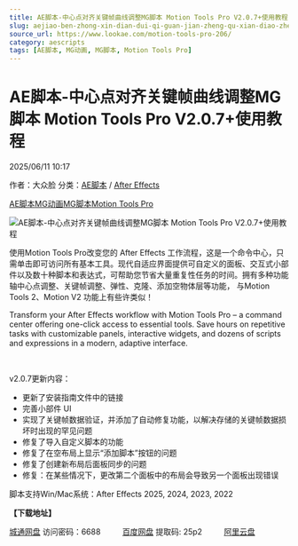 ```yaml
---
title: AE脚本-中心点对齐关键帧曲线调整MG脚本 Motion Tools Pro V2.0.7+使用教程
slug: aejiao-ben-zhong-xin-dian-dui-qi-guan-jian-zheng-qu-xian-diao-zheng-mgjiao-ben-motion-tools-pro-v2-0-7-shi-yong-jiao-cheng
source_url: https://www.lookae.com/motion-tools-pro-206/
category: aescripts
tags: [AE脚本, MG动画, MG脚本, Motion Tools Pro]
---
```

# AE脚本-中心点对齐关键帧曲线调整MG脚本 Motion Tools Pro V2.0.7+使用教程

2025/06/11 10:17

作者：大众脸
分类：[AE脚本](https://www.lookae.com/after-effects/aescripts/) / [After Effects](https://www.lookae.com/after-effects/)

[AE脚本](https://www.lookae.com/tag/ae%e8%84%9a%e6%9c%ac/)[MG动画](https://www.lookae.com/tag/mg%e5%8a%a8%e7%94%bb/)[MG脚本](https://www.lookae.com/tag/mg%e8%84%9a%e6%9c%ac/)[Motion Tools Pro](https://www.lookae.com/tag/motion-tools-pro/)

![AE脚本-中心点对齐关键帧曲线调整MG脚本 Motion Tools Pro V2.0.7+使用教程](https://www.lookae.com/wp-content/uploads/2025/06/Motion-Tools-Pro-206.jpg "AE脚本-中心点对齐关键帧曲线调整MG脚本 Motion Tools Pro V2.0.7+使用教程-LookAE.com")

使用Motion Tools Pro改变您的 After Effects 工作流程，这是一个命令中心，只需单击即可访问所有基本工具。现代自适应界面提供可自定义的面板、交互式小部件以及数十种脚本和表达式，可帮助您节省大量重复性任务的时间。拥有多种功能轴中心点调整、关键帧调整、弹性、克隆、添加空物体层等功能， 与Motion Tools 2、Motion V2 功能上有些许类似！

Transform your After Effects workflow with Motion Tools Pro – a command center offering one-click access to essential tools. Save hours on repetitive tasks with customizable panels, interactive widgets, and dozens of scripts and expressions in a modern, adaptive interface.

[﻿﻿﻿﻿﻿](http://cloud.video.taobao.com/play/u/null/p/1/e/6/t/1/522726110527.mp4)

v2.0.7更新内容：

* 更新了安装指南文件中的链接
* 完善小部件 UI
* 实现了关键帧数据验证，并添加了自动修复功能，以解决存储的关键帧数据损坏时出现的罕见问题
* 修复了导入自定义脚本的功能
* 修复了在空布局上显示“添加脚本”按钮的问题
* 修复了创建新布局后面板同步的问题
* 修复：在某些情况下，更改第二个面板中的布局会导致另一个面板出现错误

脚本支持Win/Mac系统：After Effects 2025, 2024, 2023, 2022

**【下载地址】**

[城通网盘](https://url70.ctfile.com/f/2827370-1515200344-c5518d?p=4431) 访问密码：6688          [百度网盘](https://pan.baidu.com/s/1F7BdsKsUqmdYhSZFTDYgfA?pwd=25p2) 提取码: 25p2          [阿里云盘](https://www.alipan.com/s/pC7m5Co3srp)

